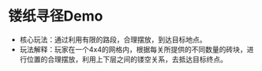 # 镂纸寻径Demo
- 核心玩法：通过利用有限的路段，合理摆放，到达目标地点。
- 玩法解释：玩家在一个4x4的网格内，根据每关所提供的不同数量的砖块，进行位置的合理摆放，利用上下层之间的镂空关系，去抵达目标终点。

